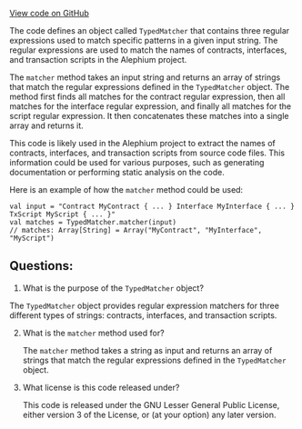 [View code on GitHub](https://github.com/alephium/alephium/blob/master/ralphc/src/main/scala/org/alephium/ralphc/TypedMatcher.scala)

The code defines an object called `TypedMatcher` that contains three regular expressions used to match specific patterns in a given input string. The regular expressions are used to match the names of contracts, interfaces, and transaction scripts in the Alephium project. 

The `matcher` method takes an input string and returns an array of strings that match the regular expressions defined in the `TypedMatcher` object. The method first finds all matches for the contract regular expression, then all matches for the interface regular expression, and finally all matches for the script regular expression. It then concatenates these matches into a single array and returns it.

This code is likely used in the Alephium project to extract the names of contracts, interfaces, and transaction scripts from source code files. This information could be used for various purposes, such as generating documentation or performing static analysis on the code. 

Here is an example of how the `matcher` method could be used:

```
val input = "Contract MyContract { ... } Interface MyInterface { ... } TxScript MyScript { ... }"
val matches = TypedMatcher.matcher(input)
// matches: Array[String] = Array("MyContract", "MyInterface", "MyScript")
```
## Questions: 
 1. What is the purpose of the `TypedMatcher` object?
   
   The `TypedMatcher` object provides regular expression matchers for three different types of strings: contracts, interfaces, and transaction scripts.

2. What is the `matcher` method used for?
   
   The `matcher` method takes a string as input and returns an array of strings that match the regular expressions defined in the `TypedMatcher` object.

3. What license is this code released under?
   
   This code is released under the GNU Lesser General Public License, either version 3 of the License, or (at your option) any later version.